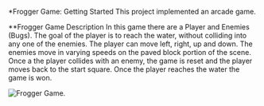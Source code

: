 *Frogger Game: Getting Started
This project implemented an arcade game.

**Frogger Game Description
In this game there are a Player and Enemies (Bugs). The goal of the player is to reach the water, without colliding into any one of the enemies. The player can move left, right, up and down. The enemies move in varying speeds on the paved block portion of the scene. Once a the player collides with an enemy, the game is reset and the player moves back to the start square. Once the player reaches the water the game is won.

![Frogger Game](https://classroom.udacity.com/nanodegrees/nd001/parts/3692bea4-2632-4ce2-a693-32eafb84dd98/modules/269645859775463/lessons/2696458597239847/concepts/59a9fe1d-cab4-4256-8479-4550ce4f4cfde).
